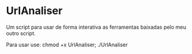 # UrlAnaliser
Um script para usar de forma interativa as ferramentas baixadas pelo meu outro script.

Para usar use: chmod +x UrlAnaliser; ./UrlAnaliser
